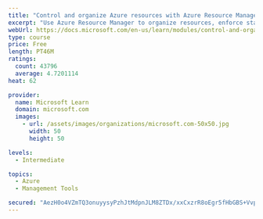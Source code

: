```yaml
---
title: "Control and organize Azure resources with Azure Resource Manager"
excerpt: "Use Azure Resource Manager to organize resources, enforce standards, and protect critical assets from deletion."
webUrl: https://docs.microsoft.com/en-us/learn/modules/control-and-organize-with-azure-resource-manager/
type: course
price: Free
length: PT46M
ratings:
  count: 43796
  average: 4.7201114
heat: 62

provider:
  name: Microsoft Learn
  domain: microsoft.com
  images:
    - url: /assets/images/organizations/microsoft.com-50x50.jpg
      width: 50
      height: 50

levels:
  - Intermediate

topics:
  - Azure
  - Management Tools

secured: "AezH0o4VZmTQ3onuyysyPzhJtMdpnJLM8ZTDx/xxCxzrR8oEgr5fHbGBS+Vvp281U8pchYlqMy4Z+8dkALFUMwODigoLjvJp1Hca7zu1JLFq9irXg3GS+tdsHFiloTtG+DByFQkygDEJ0+oE83JuVl9WdaCra1YT8u7FJk070GnPjiDbSZ+nCAms2qw5jT1rkmQsOm/hN01tf8UhGPoIEl28edKg0wzHnMhNUsCtBqBsEh2/xMmqHavTUEgQy3axf0CSI360YtjQtGFucZi3S1559tFofFetq65zjAXhW6Voqb6gQb1zR2DF5zZPdC5t9bvwBtR9Zp7RBVLB4SmNW7v2yuOWBov48btm5FGrxQwjHdbx8YNQbELsRGVD40vAZDkfTjtMqIQ9scIhyHKTrZPF5XSA0QAynqdS9XP1px7uvPNsqMbfVHlanbXzvN/k;POxp2gBcuqs03xsTmURB/Q=="
---
```


